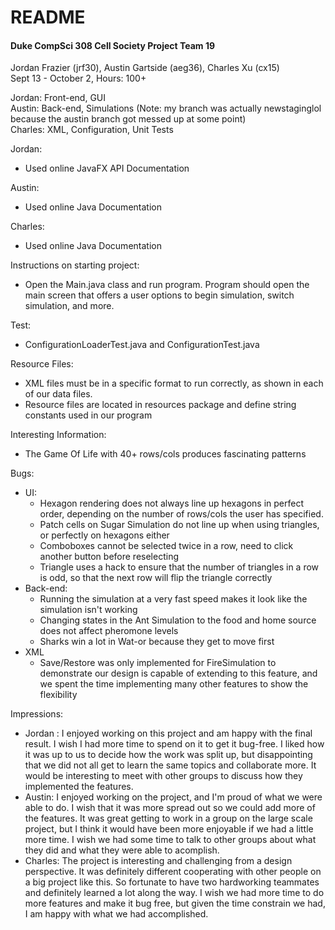 # README

#### Duke CompSci 308 Cell Society Project Team 19

Jordan Frazier (jrf30), Austin Gartside (aeg36), Charles Xu (cx15) <br>
Sept 13 - October 2, Hours: 100+

Jordan: Front-end, GUI <br>
Austin: Back-end, Simulations (Note: my branch was actually newstaginglol because the austin branch got messed up at some point)<br>
Charles: XML, Configuration, Unit Tests<br>

Jordan:
* Used online JavaFX API Documentation

Austin: 
* Used online Java Documentation

Charles:
* Used online Java Documentation

Instructions on starting project:
* Open the Main.java class and run program. Program should open the main screen that offers a user options to begin simulation, switch 
simulation, and more.

Test:
* ConfigurationLoaderTest.java and ConfigurationTest.java

Resource Files:
* XML files must be in a specific format to run correctly, as shown in each of our data files. 
* Resource files are located in resources package and define string constants used in our program

Interesting Information: 
* The Game Of Life with 40+ rows/cols produces fascinating patterns 

Bugs:
* UI:
    * Hexagon rendering does not always line up hexagons in perfect order, depending on the number of rows/cols the user has specified.
    * Patch cells on Sugar Simulation do not line up when using triangles, or perfectly on hexagons either
    * Comboboxes cannot be selected twice in a row, need to click another button before reselecting
    * Triangle uses a hack to ensure that the number of triangles in a row is odd, so that the next row will flip the triangle correctly
* Back-end:
    * Running the simulation at a very fast speed makes it look like the simulation isn't working
    * Changing states in the Ant Simulation to the food and home source does not affect pheromone levels
    * Sharks win a lot in Wat-or because they get to move first
* XML
    * Save/Restore was only implemented for FireSimulation to demonstrate our design is capable of extending to this feature, and we spent
     the time implementing many other features to show the flexibility

Impressions: 
* Jordan : 
I enjoyed working on this project and am happy with the final result. I wish I had more time to spend on it to get it bug-free. I liked how
it was up to us to decide how the work was split up, but disappointing that we did not all get to learn the same topics and collaborate more.
It would be interesting to meet with other groups to discuss how they implemented the features. 
* Austin:
I enjoyed working on the project, and I'm proud of what we were able to do. I wish that it was more spread out so we could add more of
the features. It was great getting to work in a group on the large scale project, but I think it would have been more enjoyable if we had a little more time.
I wish we had some time to talk to other groups about what they did and what they were able to acomplish.
* Charles:
The project is interesting and challenging from a design perspective. It was definitely different cooperating with other people on a big project like this.
So fortunate to have two hardworking teammates and definitely learned a lot along the way. I wish we had more time to do more features and make it bug free, but given
the time constrain we had, I am happy with what we had accomplished. 
